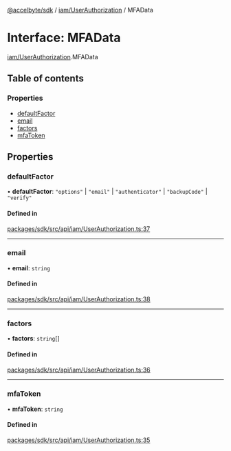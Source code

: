 [@accelbyte/sdk](../README.md) / [iam/UserAuthorization](../modules/iam_UserAuthorization.md) / MFAData

# Interface: MFAData

[iam/UserAuthorization](../modules/iam_UserAuthorization.md).MFAData

## Table of contents

### Properties

- [defaultFactor](iam_UserAuthorization.MFAData.md#defaultfactor)
- [email](iam_UserAuthorization.MFAData.md#email)
- [factors](iam_UserAuthorization.MFAData.md#factors)
- [mfaToken](iam_UserAuthorization.MFAData.md#mfatoken)

## Properties

### defaultFactor

• **defaultFactor**: ``"options"`` \| ``"email"`` \| ``"authenticator"`` \| ``"backupCode"`` \| ``"verify"``

#### Defined in

[packages/sdk/src/api/iam/UserAuthorization.ts:37](https://github.com/AccelByte/accelbyte-web-sdk/blob/1cf5789/packages/sdk/src/api/iam/UserAuthorization.ts#L37)

___

### email

• **email**: `string`

#### Defined in

[packages/sdk/src/api/iam/UserAuthorization.ts:38](https://github.com/AccelByte/accelbyte-web-sdk/blob/1cf5789/packages/sdk/src/api/iam/UserAuthorization.ts#L38)

___

### factors

• **factors**: `string`[]

#### Defined in

[packages/sdk/src/api/iam/UserAuthorization.ts:36](https://github.com/AccelByte/accelbyte-web-sdk/blob/1cf5789/packages/sdk/src/api/iam/UserAuthorization.ts#L36)

___

### mfaToken

• **mfaToken**: `string`

#### Defined in

[packages/sdk/src/api/iam/UserAuthorization.ts:35](https://github.com/AccelByte/accelbyte-web-sdk/blob/1cf5789/packages/sdk/src/api/iam/UserAuthorization.ts#L35)
